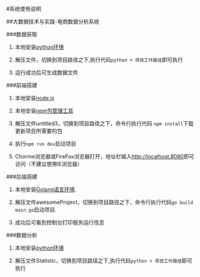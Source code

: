 #系统使用说明

##大数据技术与实践-电商数据分析系统


###数据获取
1. 本地安装[python环境](https://www.python.org/)

2. 解压文件，切换到项目路径之下,执行代码`python + 项目工作路径`即可执行

3. 运行成功后可生成数据文件

###前端搭建

1.	本地安装[node.js](https://nodejs.org/en/download/)

2.	本地安装[npm包管理工具](https://www.npmjs.com/)

3.	解压文件untitled3，切换到项目路径之下，命令行执行代码 `npm install`下载更新项目所需要的包

4.	执行`npm run dev`启动项目

5.	Chorme浏览器或FireFox浏览器打开，地址栏输入[http://localhost:8080](http://localhost:8080)即可访问（不建议使用IE浏览器）


###后端搭建

1. 本地安装[Golang语言环境](https://golang.org/dl/).

2. 解压文件awesomeProject，切换到项目路径之下，命令行执行代码`go build main.go`启动项目.

3. 成功后可看到控制台打印服务运行信息

###数据分析

1. 本地安装[python环境](https://www.python.org/)

2. 解压文件Statistic，切换到项目路径之下,执行代码`python + 项目工作路径`即可执行


